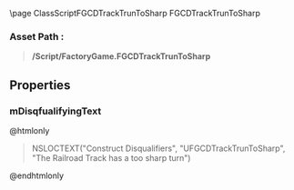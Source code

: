 \page ClassScriptFGCDTrackTrunToSharp FGCDTrackTrunToSharp
### Asset Path :
<b><blockquote>/Script/FactoryGame.FGCDTrackTrunToSharp</blockquote></b>
## Properties

### mDisqfualifyingText
@htmlonly
<blockquote>NSLOCTEXT("Construct Disqualifiers", "UFGCDTrackTrunToSharp", "The Railroad Track has a too sharp turn")</blockquote>
@endhtmlonly

